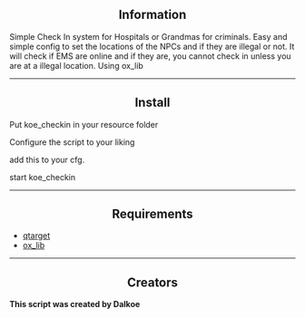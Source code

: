 <h2 align='center'>Information</h2>

Simple Check In system for Hospitals or Grandmas for criminals. Easy and simple config to set the locations of the NPCs and if they are illegal or not. 
It will check if EMS are online and if they are, you cannot check in unless you are at a illegal location. Using ox_lib

---

<h2 align='center'>Install</h2>
Put koe_checkin in your resource folder 

Configure the script to your liking

add this to your cfg. 

start koe_checkin


---

<h2 align='center'>Requirements</h2>

- <a href='https://github.com/overextended/qtarget'>qtarget</a>
- <a href='https://github.com/overextended/ox_lib'>ox_lib</a>

---

<h2 align='center'>Creators</h2>
<b>This script was created by Dalkoe</b>
